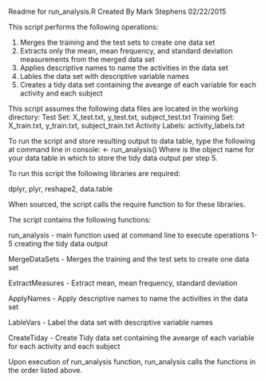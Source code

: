 Readme for run_analysis.R
Created By Mark Stephens
02/22/2015

This script performs the following operations:
1. Merges the training and the test sets to create one data set
2. Extracts only the mean, mean frequency, and standard deviation measurements from the merged data set
3. Applies descriptive names to name the activities in the data set
4. Lables the data set with descriptive variable names
5. Creates a tidy data set containing the avearge of each variable for each activity and each subject

This script assumes the following data files are located in the working directory:
Test Set: X_test.txt, y_test.txt, subject_test.txt
Training Set: X_train.txt, y_train.txt, subject_train.txt
Activity Labels: activity_labels.txt

To run the script and store resulting output to data table, type the following at command line in console: <datatablename> <- run_analysis()
Where <datatablename> is the object name for your data table in which to store the tidy data output per step 5.

To run this script the following libraries are required:

dplyr, plyr, reshape2, data.table

When sourced, the script calls the require function to for these libraries.

The script contains the following functions:

run_analysis - main function used at command line to execute operations 1-5 creating the tidy data output

MergeDataSets - Merges the training and the test sets to create one data set

ExtractMeasures - Extract mean, mean frequency, standard deviation

ApplyNames - Apply descriptive names to name the activities in the data set

LableVars - Label the data set with descriptive variable names

CreateTiday - Create Tidy data set containing the avearge of each variable for each activity and each subject

Upon execution of run_analysis function, run_analysis calls the functions in the order listed above.

